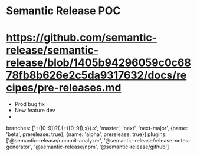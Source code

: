 # Semantic Release POC

# https://github.com/semantic-release/semantic-release/blob/1405b94296059c0c6878fb8b626e2c5da9317632/docs/recipes/pre-releases.md
- Prod bug fix
- New feature dev
- 
branches: ['+([0-9])?(.{+([0-9]),x}).x', 'master', 'next', 'next-major', {name: 'beta', prerelease: true}, {name: 'alpha', prerelease: true}]
plugins: ['@semantic-release/commit-analyzer', '@semantic-release/release-notes-generator', '@semantic-release/npm', '@semantic-release/github']

